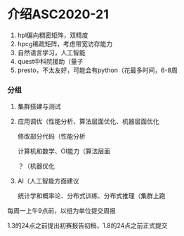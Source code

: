 # 介绍ASC2020-21

1. hpl偏向稠密矩阵，双精度
2. hpcg稀疏矩阵，考虑带宽访存能力
3. 自然语言学习，人工智能
4. quest中科院援助（量子
5. presto，不太友好，可能会有python（花最多时间，6-8周



### 分组

1. 集群搭建与测试

2. 应用调优（性能分析、算法层面优化、机器层面优化

   修改部分代码（性能分析

   计算机和数学、OI能力（算法层面

   ？（机器优化

3. AI（人工智能方面建议

   统计学和概率论、分布式训练、分布式推理（集群上跑



每周一上午9点前，以组为单位提交周报

1.3的24点之前提出初赛报告初稿，1.8的24点之前正式提交